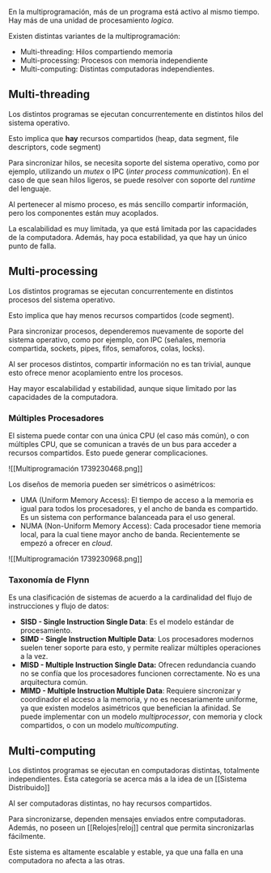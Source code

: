 En la multiprogramación, más de un programa está activo al mismo tiempo. Hay más de una unidad de procesamiento *logica*.

Existen distintas variantes de la multiprogramación:

- Multi-threading: Hilos compartiendo memoria
- Multi-processing: Procesos con memoria independiente
- Multi-computing: Distintas computadoras independientes.

## Multi-threading

Los distintos programas se ejecutan concurrentemente en distintos hilos del sistema operativo.

Esto implica que **hay** recursos compartidos (heap, data segment, file descriptors, code segment)

Para sincronizar hilos, se necesita soporte del sistema operativo, como por ejemplo, utilizando un *mutex* o IPC (*inter process communication*). En el caso de que sean hilos ligeros, se puede resolver con soporte del *runtime* del lenguaje.

Al pertenecer al mismo proceso, es más sencillo compartir información, pero los componentes están muy acoplados.

La escalabilidad es muy limitada, ya que está limitada por las capacidades de la computadora. Además, hay poca estabilidad, ya que hay un único punto de falla.

## Multi-processing

Los distintos programas se ejecutan concurrentemente en distintos procesos del sistema operativo.

Esto implica que hay menos recursos compartidos (code segment).

Para sincronizar procesos, dependeremos nuevamente de soporte del sistema operativo, como por ejemplo, con IPC (señales, memoria compartida, sockets, pipes, fifos, semaforos, colas, locks).

Al ser procesos distintos, compartir información no es tan trivial, aunque esto ofrece menor acoplamiento entre los procesos.

Hay mayor escalabilidad y estabilidad, aunque sique limitado por las capacidades de la computadora.

### Múltiples Procesadores

El sistema puede contar con una única CPU (el caso más común), o con múltiples CPU, que se comunican a través de un bus para acceder a recursos compartidos. Esto puede generar complicaciones.

![[Multiprogramación 1739230468.png]]

Los diseños de memoria pueden ser simétricos o asimétricos:

- UMA (Uniform Memory Access): El tiempo de acceso a la memoria es igual para todos los procesadores, y el ancho de banda es compartido. Es un sistema con performance balanceada para el uso general.
- NUMA (Non-Uniform Memory Access): Cada procesador tiene memoria local, para la cual tiene mayor ancho de banda. Recientemente se empezó a ofrecer en *cloud*.

![[Multiprogramación 1739230968.png]]

### Taxonomía de Flynn

Es una clasificación de sistemas de acuerdo a la cardinalidad del flujo de instrucciones y flujo de datos:

- **SISD - Single Instruction Single Data**: Es el modelo estándar de procesamiento.
- **SIMD - Single Instruction Multiple Data**: Los procesadores modernos suelen tener soporte para esto, y permite realizar múltiples operaciones a la vez.
- **MISD - Multiple Instruction Single Data:** Ofrecen redundancia cuando no se confía que los procesadores funcionen correctamente. No es una arquitectura común.
- **MIMD - Multiple Instruction Multiple Data**: Requiere sincronizar y coordinador el acceso a la memoria, y no es necesariamente uniforme, ya que existen modelos asimétricos que benefician la afinidad. Se puede implementar con un modelo *multiprocessor*, con memoria y clock compartidos, o con un modelo *multicomputing*.

## Multi-computing

Los distintos programas se ejecutan en computadoras distintas, totalmente independientes. Esta categoría se acerca más a la idea de un [[Sistema Distribuido]]

Al ser computadoras distintas, no hay recursos compartidos.

Para sincronizarse, dependen mensajes enviados entre computadoras. Además, no poseen un [[Relojes|reloj]] central que permita sincronizarlas fácilmente.

Este sistema es altamente escalable y estable, ya que una falla en una computadora no afecta a las otras.
